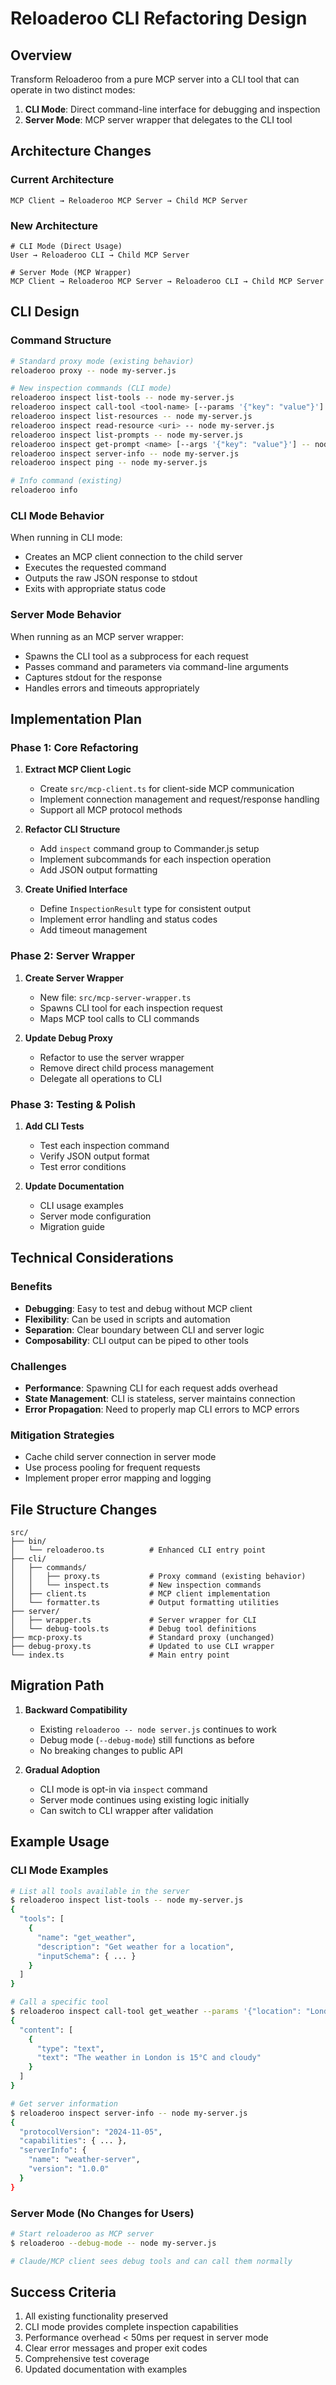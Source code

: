 # Reloaderoo CLI Refactoring Design

## Overview

Transform Reloaderoo from a pure MCP server into a CLI tool that can operate in two distinct modes:
1. **CLI Mode**: Direct command-line interface for debugging and inspection
2. **Server Mode**: MCP server wrapper that delegates to the CLI tool

## Architecture Changes

### Current Architecture
```
MCP Client → Reloaderoo MCP Server → Child MCP Server
```

### New Architecture
```
# CLI Mode (Direct Usage)
User → Reloaderoo CLI → Child MCP Server

# Server Mode (MCP Wrapper)
MCP Client → Reloaderoo MCP Server → Reloaderoo CLI → Child MCP Server
```

## CLI Design

### Command Structure

```bash
# Standard proxy mode (existing behavior)
reloaderoo proxy -- node my-server.js

# New inspection commands (CLI mode)
reloaderoo inspect list-tools -- node my-server.js
reloaderoo inspect call-tool <tool-name> [--params '{"key": "value"}'] -- node my-server.js
reloaderoo inspect list-resources -- node my-server.js
reloaderoo inspect read-resource <uri> -- node my-server.js
reloaderoo inspect list-prompts -- node my-server.js
reloaderoo inspect get-prompt <name> [--args '{"key": "value"}'] -- node my-server.js
reloaderoo inspect server-info -- node my-server.js
reloaderoo inspect ping -- node my-server.js

# Info command (existing)
reloaderoo info
```

### CLI Mode Behavior

When running in CLI mode:
- Creates an MCP client connection to the child server
- Executes the requested command
- Outputs the raw JSON response to stdout
- Exits with appropriate status code

### Server Mode Behavior

When running as an MCP server wrapper:
- Spawns the CLI tool as a subprocess for each request
- Passes command and parameters via command-line arguments
- Captures stdout for the response
- Handles errors and timeouts appropriately

## Implementation Plan

### Phase 1: Core Refactoring

1. **Extract MCP Client Logic**
   - Create `src/mcp-client.ts` for client-side MCP communication
   - Implement connection management and request/response handling
   - Support all MCP protocol methods

2. **Refactor CLI Structure**
   - Add `inspect` command group to Commander.js setup
   - Implement subcommands for each inspection operation
   - Add JSON output formatting

3. **Create Unified Interface**
   - Define `InspectionResult` type for consistent output
   - Implement error handling and status codes
   - Add timeout management

### Phase 2: Server Wrapper

1. **Create Server Wrapper**
   - New file: `src/mcp-server-wrapper.ts`
   - Spawns CLI tool for each inspection request
   - Maps MCP tool calls to CLI commands

2. **Update Debug Proxy**
   - Refactor to use the server wrapper
   - Remove direct child process management
   - Delegate all operations to CLI

### Phase 3: Testing & Polish

1. **Add CLI Tests**
   - Test each inspection command
   - Verify JSON output format
   - Test error conditions

2. **Update Documentation**
   - CLI usage examples
   - Server mode configuration
   - Migration guide

## Technical Considerations

### Benefits
- **Debugging**: Easy to test and debug without MCP client
- **Flexibility**: Can be used in scripts and automation
- **Separation**: Clear boundary between CLI and server logic
- **Composability**: CLI output can be piped to other tools

### Challenges
- **Performance**: Spawning CLI for each request adds overhead
- **State Management**: CLI is stateless, server maintains connection
- **Error Propagation**: Need to properly map CLI errors to MCP errors

### Mitigation Strategies
- Cache child server connection in server mode
- Use process pooling for frequent requests
- Implement proper error mapping and logging

## File Structure Changes

```
src/
├── bin/
│   └── reloaderoo.ts          # Enhanced CLI entry point
├── cli/
│   ├── commands/
│   │   ├── proxy.ts           # Proxy command (existing behavior)
│   │   └── inspect.ts         # New inspection commands
│   ├── client.ts              # MCP client implementation
│   └── formatter.ts           # Output formatting utilities
├── server/
│   ├── wrapper.ts             # Server wrapper for CLI
│   └── debug-tools.ts         # Debug tool definitions
├── mcp-proxy.ts               # Standard proxy (unchanged)
├── debug-proxy.ts             # Updated to use CLI wrapper
└── index.ts                   # Main entry point
```

## Migration Path

1. **Backward Compatibility**
   - Existing `reloaderoo -- node server.js` continues to work
   - Debug mode (`--debug-mode`) still functions as before
   - No breaking changes to public API

2. **Gradual Adoption**
   - CLI mode is opt-in via `inspect` command
   - Server mode continues using existing logic initially
   - Can switch to CLI wrapper after validation

## Example Usage

### CLI Mode Examples

```bash
# List all tools available in the server
$ reloaderoo inspect list-tools -- node my-server.js
{
  "tools": [
    {
      "name": "get_weather",
      "description": "Get weather for a location",
      "inputSchema": { ... }
    }
  ]
}

# Call a specific tool
$ reloaderoo inspect call-tool get_weather --params '{"location": "London"}' -- node my-server.js
{
  "content": [
    {
      "type": "text",
      "text": "The weather in London is 15°C and cloudy"
    }
  ]
}

# Get server information
$ reloaderoo inspect server-info -- node my-server.js
{
  "protocolVersion": "2024-11-05",
  "capabilities": { ... },
  "serverInfo": {
    "name": "weather-server",
    "version": "1.0.0"
  }
}
```

### Server Mode (No Changes for Users)

```bash
# Start reloaderoo as MCP server
$ reloaderoo --debug-mode -- node my-server.js

# Claude/MCP client sees debug tools and can call them normally
```

## Success Criteria

1. All existing functionality preserved
2. CLI mode provides complete inspection capabilities
3. Performance overhead < 50ms per request in server mode
4. Clear error messages and proper exit codes
5. Comprehensive test coverage
6. Updated documentation with examples